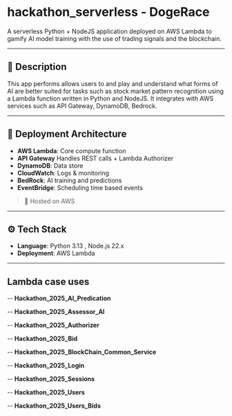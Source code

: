 # hackathon_serverless - DogeRace

A serverless Python + NodeJS application deployed on AWS Lambda to gamify AI model training with the use of trading signals and the blockchain.

---

## 📝 Description

This app performs allows users to and play and understand what forms of AI are better suited for tasks such as stock market pattern recognition using a Lambda function written in Python and NodeJS. It integrates with AWS services such as API Gateway, DynamoDB, Bedrock.

---

## 🚀 Deployment Architecture

- **AWS Lambda**: Core compute function
- **API Gateway** Handles REST calls + Lambda Authorizer 
- **DynamoDB**: Data store
- **CloudWatch**: Logs & monitoring
- **BedRock**: AI training and predictions
- **EventBridge**: Scheduling time based events 

> 📌 Hosted on AWS

---

## ⚙️ Tech Stack

- **Language**: Python 3.13 , Node.js 22.x
- **Deployment**: AWS Lambda

---


## Lambda case uses

-- **Hackathon_2025_AI_Predication** 

-- **Hackathon_2025_Assessor_AI** 

-- **Hackathon_2025_Authorizer** 

-- **Hackathon_2025_Bid** 

-- **Hackathon_2025_BlockChain_Common_Service** 

-- **Hackathon_2025_Login** 

-- **Hackathon_2025_Sessions** 

-- **Hackathon_2025_Users** 

-- **Hackathon_2025_Users_Bids** 



